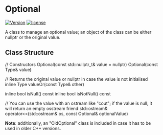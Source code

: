 # Optional

[![Version](https://img.shields.io/badge/version-1.0-blue.svg)](https://github.com/illescasDaniel/Optional/releases)
[![license](https://img.shields.io/github/license/mashape/apistatus.svg?maxAge=2592000)](https://github.com/illescasDaniel/Optional/blob/master/LICENCE)

A class to manage an optional value; an object of the class can be either nullptr or the original value.

Class Structure
----

// Constructors
Optional(const std::nullptr_t& value = nullptr)
Optional(const Type& value)

// Returns the original value or nullptr in case the value is not initialised
inline Type valueOr(const Type& other)

inline bool isNull() const
inline bool isNotNull() const

// You can use the value with an ostream like "cout"; if the value is null, it will return an empty osstream
friend std::ostream& operator<<(std::ostream& os, const Optional& optionalValue)

**Note:** additionally, an "OldOptional" class is included in case it has to be used in older C++ versions.
